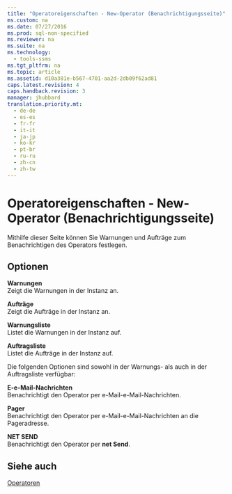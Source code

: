 ```yaml
---
title: "Operatoreigenschaften - New-Operator (Benachrichtigungsseite)"
ms.custom: na
ms.date: 07/27/2016
ms.prod: sql-non-specified
ms.reviewer: na
ms.suite: na
ms.technology: 
  - tools-ssms
ms.tgt_pltfrm: na
ms.topic: article
ms.assetid: d10a381e-b567-4701-aa2d-2db09f62ad81
caps.latest.revision: 4
caps.handback.revision: 3
manager: jhubbard
translation.priority.mt: 
  - de-de
  - es-es
  - fr-fr
  - it-it
  - ja-jp
  - ko-kr
  - pt-br
  - ru-ru
  - zh-cn
  - zh-tw
---
```

# Operatoreigenschaften - New-Operator (Benachrichtigungsseite)
Mithilfe dieser Seite können Sie Warnungen und Aufträge zum Benachrichtigen des Operators festlegen.  
  
## Optionen  
**Warnungen**  
Zeigt die Warnungen in der Instanz an.  
  
**Aufträge**  
Zeigt die Aufträge in der Instanz an.  
  
**Warnungsliste**  
Listet die Warnungen in der Instanz auf.  
  
**Auftragsliste**  
Listet die Aufträge in der Instanz auf.  
  
Die folgenden Optionen sind sowohl in der Warnungs- als auch in der Auftragsliste verfügbar:  
  
**E\-e-Mail-Nachrichten**  
Benachrichtigt den Operator per e-Mail\-e-Mail-Nachrichten.  
  
**Pager**  
Benachrichtigt den Operator per e-Mail\-e-Mail-Nachrichten an die Pageradresse.  
  
**NET SEND**  
Benachrichtigt den Operator per **net Send**.  
  
## Siehe auch  
[Operatoren](../content/Operators.md)  
  

